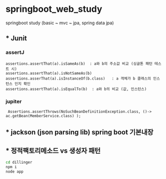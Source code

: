 # springboot_web_study
springboot study (basic ~ mvc ~ jpa, spring data jpa)


 

## * Junit
### assertJ
    assertions.assertThat(a).isSameAs(b)  : a와 b의 주소값 비교 (싱글톤 패턴 테스트 시)  
    assertions.assertThat(a).isNotSameAs(b)  
    assertions.asserThat(a).isInstanceOf(b.class)   : a 객체가 b 클래스의 인스턴스 인지 확인
    assertions.assertThat(a).isEqualTo(b)  : a와 b의 비교 (값, 인스턴스)

### jupiter
     Assertions.assertThrows(NoSuchBeanDefinitionException.class, ()-> ac.getBean(MemberService.class) );

## * jackson (json parsing lib) spring boot 기본내장  

## * 정적팩토리메소드  vs 생성자 패턴
```sh
cd dillinger
npm i
node app
```
     
